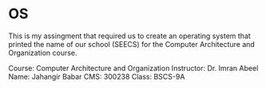# OS
This is my assingment that required us to create an operating system that printed the name of our school (SEECS) for the Computer Architecture and Organization course.

Course: Computer Architecture and Organization Instructor: Dr. Imran Abeel Name: Jahangir Babar CMS: 300238 Class: BSCS-9A
